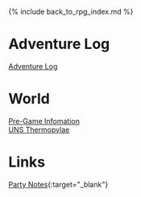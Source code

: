 ---
---

{% include back_to_rpg_index.md %}

# Adventure Log

[Adventure Log](AdventureLog/)  

# World

[Pre-Game Infomation](World/PreGameInformation.html)  
[UNS Thermopylae](World/UNSThermopylae.html)  

# Links

[Party Notes](https://docs.google.com/document/d/1SnFAKmAGM5Du9JjOXIg-L8Y6fNwVwuQ6-UieZH-caSE/edit){:target="_blank"}  
